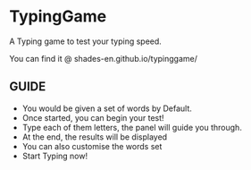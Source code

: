 # TypingGame
A Typing game to test your typing speed.

You can find it @ shades-en.github.io/typinggame/

## GUIDE

<ul>
<li>You would be given a set of words by Default.</li>
<li>Once started, you can begin your test!</li>
<li>Type each of them letters, the panel will guide you through.</li>
<li>At the end, the results will be displayed</li>
<li>You can also customise the words set</li>
<li>Start Typing now!</li>
</ul>

